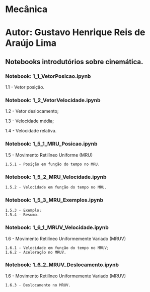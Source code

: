 # Mecânica
# Autor: Gustavo Henrique Reis de Araújo Lima

## Notebooks introdutórios sobre cinemática.

### Notebook: 1_1_VetorPosicao.ipynb
1.1 - Vetor posição. 

### Notebook: 1_2_VetorVelocidade.ipynb
1.2 - Vetor deslocamento; 

1.3 - Velocidade média;

1.4 - Velocidade relativa.

### Notebook: 1_5_1_MRU_Posicao.ipynb
1.5 - Movimento Retilíneo Uniforme (MRU)

    1.5.1 - Posição em função do tempo no MRU.
    
### Notebook: 1_5_2_MRU_Velocidade.ipynb
    1.5.2 - Velocidade em função do tempo no MRU.
    
### Notebook: 1_5_3_MRU_Exemplos.ipynb
    1.5.3 - Exemplo;
    1.5.4 - Resumo.

### Notebook: 1_6_1_MRUV_Velocidade.ipynb
1.6 - Movimento Retilíneo Uniformemente Variado (MRUV)
    
    1.6.1 - Velocidade em função do tempo no MRUV;
    1.6.2 - Aceleração no MRUV.
    
### Notebook: 1_6_2_MRUV_Deslocamento.ipynb
1.6 - Movimento Retilíneo Uniformemente Variado (MRUV)
    
    1.6.3 - Deslocamento no MRUV.